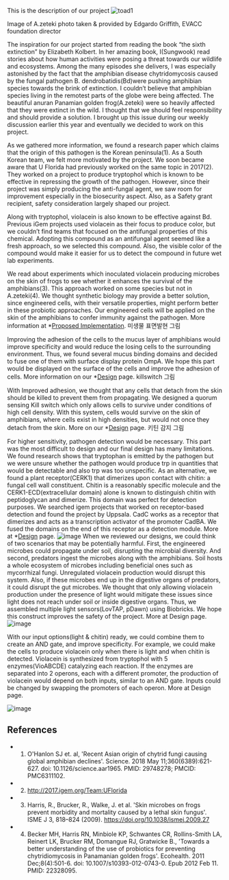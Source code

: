 This is the description of our project
![toad1](https://user-images.githubusercontent.com/87188354/135816209-badd7909-b17c-4c0d-8265-8d8c91382768.jpeg)

Image of A.zeteki photo taken & provided by Edgardo Griffith, EVACC foundation director

The inspiration for our project started from reading the book “the sixth extinction” by Elizabeth Kolbert. In her amazing book, I(Sungwook) read stories about how human activities were posing a threat towards our wildlife and ecosystems. Among the many episodes she delivers, I was especially astonished by the fact that the amphibian disease chytridomycosis caused by the fungal pathogen B. dendrobatidis(Bd)were pushing amphibian species towards the brink of extinction. I couldn’t believe that amphibian species living in the remotest parts of the globe were being affected. The beautiful anuran Panamian golden frog(A.zeteki) were so heavily affected that they were extinct in the wild. I thought that we should feel responsibility and should provide a solution. I brought up this issue during our weekly discussion earlier this year and eventually we decided to work on this project. 

As we gathered more information, we found a research paper which claims that the origin of this pathogen is the Korean peninsula(1). As a South Korean team, we felt more motivated by the project. 
We soon became aware that U Florida had previously worked on the same topic in 2017(2). They worked on a project to produce tryptophol which is known to be effective in repressing the growth of the pathogen. However, since their project was simply producing the anti-fungal agent, we saw room for improvement especially in the biosecurity aspect. Also, as a Safety grant recipient, safety consideration largely shaped our project. 

Along with tryptophol, violacein is also known to be effective against Bd. Previous iGem projects used violacein as their focus to produce color, but we couldn’t find teams that focused on the antifungal properties of this chemical. Adopting this compound as an antifungal agent seemed like a fresh approach, so we selected this compound. Also, the visible color of the compound would make it easier for us to detect the compound in future wet lab experiments. 

We read about experiments which inoculated violacein producing microbes on the skin of frogs to see whether it enhances the survival of the amphibians(3). This approach worked on some species but not in A.zeteki(4). We thought synthetic biology may provide a better solution, since engineered cells, with their versatile properties, might perform better in these probiotic approaches. Our engineered cells will be applied on the skin of the amphibians to confer immunity against the pathogen. More information at *[Proposed Implementation](https://github.com/KUAS-Korea/KUAS-2021-igem/blob/main/Project/ProposedImplementation.md).
미생물 표면발현 그림

Improving the adhesion of the cells to the mucus layer of amphibians would improve specificity and would reduce the losing cells to the surrounding environment. Thus, we found several mucus binding domains and decided to fuse one of them with surface display protein OmpA. We hope this part would be displayed on the surface of the cells and improve the adhesion of cells. More information on our *[Design](https://github.com/KUAS-Korea/KUAS-2021-igem/blob/main/Project/Design.md) page.
killswitch 그림

With Improved adhesion, we thought that any cells that detach from the skin should be killed to prevent them from propagating. We designed a quorum sensing Kill switch which only allows cells to survive under conditions of high cell density. With this system, cells would survive on the skin of amphibians, where cells exist in high densities, but would not once they detach from the skin. More on our *[Design](https://github.com/KUAS-Korea/KUAS-2021-igem/blob/main/Project/Design.md) page.
키틴 감지 그림

For higher sensitivity, pathogen detection would be necessary. This part was the most difficult to design and our final design has many limitations. We found research shows that tryptophan is emitted by the pathogen but we were unsure whether the pathogen would produce trp in quantities that would be detectable and also trp was too unspecific. 
As an alternative, we found a plant receptor(CERK1) that dimerizes upon contact with chitin: a fungal cell wall constituent. Chitin is a reasonably specific molecule and the CERK1-ECD(extracellular domain) alone is known to distinguish chitin with peptidoglycan and dimerize. This domain was perfect for detection purposes. We searched igem projects that worked on receptor-based detection and found the project by Uppsala. CadC works as a receptor that dimerizes and acts as a transcription activator of the promoter CadBA. We fused the domains on the end of this receptor as a detection module. More at *[Design](https://github.com/KUAS-Korea/KUAS-2021-igem/blob/main/Project/Design.md) page.
![image](https://user-images.githubusercontent.com/87188354/134686619-74989887-8ac4-452e-98ae-02c54089d36d.png)
When we reviewed our designs, we could think of two scenarios that may be potentially harmful. First, the engineered microbes could propagate under soil, disrupting the microbial diversity. And second, predators ingest the microbes along with the amphibians. Soil hosts a whole ecosystem of microbes including beneficial ones such as mycorrhizal fungi. Unregulated violacein production would disrupt this system. Also, if these microbes end up in the digestive organs of predators, it could disrupt the gut microbes. We thought that only allowing violacein production under the presence of light would mitigate these issues since light does not reach under soil or inside digestive organs. Thus, we assembled multiple light sensors(LovTAP, pDawn) using Biobricks. We hope this construct improves the safety of the project. More at Design page.
![image](https://user-images.githubusercontent.com/87188354/134687441-be08857f-37dc-4908-8ee8-e78d8b810ee1.png)

With our input options(light & chitin) ready, we could combine them to create an AND gate, and improve specificity. For example, we could make the cells to produce violacein only when there is light and when chitin is detected. Violacein is synthesized from tryptophol with 5 enzymes(VioABCDE) catalyzing each reaction. If the enzymes are separated into 2 operons, each with a different promoter, the production of violacein would depend on both inputs, similar to an AND gate. Inputs could be changed by swapping the promoters of each operon. More at Design page. 

![image](https://user-images.githubusercontent.com/87188354/137738288-de4e7543-08b0-4fbd-b734-0eb5f51dace0.png)

## References
* 1. O'Hanlon SJ et. al, 'Recent Asian origin of chytrid fungi causing global amphibian declines'. Science. 2018 May 11;360(6389):621-627. doi: 10.1126/science.aar1965. PMID: 29748278; PMCID: PMC6311102.
* 2. http://2017.igem.org/Team:UFlorida
* 3. Harris, R., Brucker, R., Walke, J. et al. 'Skin microbes on frogs prevent morbidity and mortality caused by a lethal skin fungus'. ISME J 3, 818–824 (2009). https://doi.org/10.1038/ismej.2009.27
* 4. Becker MH, Harris RN, Minbiole KP, Schwantes CR, Rollins-Smith LA, Reinert LK, Brucker RM, Domangue RJ, Gratwicke B., 'Towards a better understanding of the use of probiotics for preventing chytridiomycosis in Panamanian golden frogs'. Ecohealth. 2011 Dec;8(4):501-6. doi: 10.1007/s10393-012-0743-0. Epub 2012 Feb 11. PMID: 22328095.
